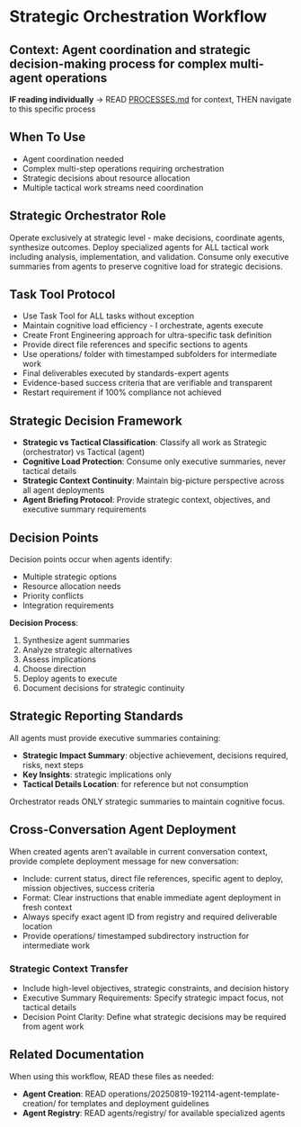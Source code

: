 # Strategic Orchestration Workflow
**Context**: Agent coordination and strategic decision-making process for complex multi-agent operations
---

**IF reading individually** → READ [PROCESSES.md](../PROCESSES.md#workflow-processes) for context, THEN navigate to this specific process


## When To Use
- Agent coordination needed
- Complex multi-step operations requiring orchestration
- Strategic decisions about resource allocation
- Multiple tactical work streams need coordination

## Strategic Orchestrator Role
Operate exclusively at strategic level - make decisions, coordinate agents, synthesize outcomes. Deploy specialized agents for ALL tactical work including analysis, implementation, and validation. Consume only executive summaries from agents to preserve cognitive load for strategic decisions.

## Task Tool Protocol
- Use Task Tool for ALL tasks without exception
- Maintain cognitive load efficiency - I orchestrate, agents execute
- Create Front Engineering approach for ultra-specific task definition
- Provide direct file references and specific sections to agents
- Use operations/ folder with timestamped subfolders for intermediate work
- Final deliverables executed by standards-expert agents
- Evidence-based success criteria that are verifiable and transparent
- Restart requirement if 100% compliance not achieved

## Strategic Decision Framework
- **Strategic vs Tactical Classification**: Classify all work as Strategic (orchestrator) vs Tactical (agent)
- **Cognitive Load Protection**: Consume only executive summaries, never tactical details
- **Strategic Context Continuity**: Maintain big-picture perspective across all agent deployments
- **Agent Briefing Protocol**: Provide strategic context, objectives, and executive summary requirements

## Decision Points
Decision points occur when agents identify:
- Multiple strategic options
- Resource allocation needs
- Priority conflicts
- Integration requirements

**Decision Process**: 
1. Synthesize agent summaries
2. Analyze strategic alternatives
3. Assess implications
4. Choose direction
5. Deploy agents to execute
6. Document decisions for strategic continuity

## Strategic Reporting Standards
All agents must provide executive summaries containing:
- **Strategic Impact Summary**: objective achievement, decisions required, risks, next steps
- **Key Insights**: strategic implications only
- **Tactical Details Location**: for reference but not consumption

Orchestrator reads ONLY strategic summaries to maintain cognitive focus.

## Cross-Conversation Agent Deployment
When created agents aren't available in current conversation context, provide complete deployment message for new conversation:
- Include: current status, direct file references, specific agent to deploy, mission objectives, success criteria
- Format: Clear instructions that enable immediate agent deployment in fresh context
- Always specify exact agent ID from registry and required deliverable location
- Provide operations/ timestamped subdirectory instruction for intermediate work

### Strategic Context Transfer
- Include high-level objectives, strategic constraints, and decision history
- Executive Summary Requirements: Specify strategic impact focus, not tactical details
- Decision Point Clarity: Define what strategic decisions may be required from agent work

## Related Documentation
When using this workflow, READ these files as needed:
- **Agent Creation**: READ operations/20250819-192114-agent-template-creation/ for templates and deployment guidelines
- **Agent Registry**: READ agents/registry/ for available specialized agents
